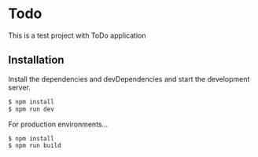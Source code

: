 # Todo

This is a test project with ToDo application

## Installation

Install the dependencies and devDependencies and start the development server.

```sh
$ npm install
$ npm run dev
```

For production environments...

```sh
$ npm install
$ npm run build
```
